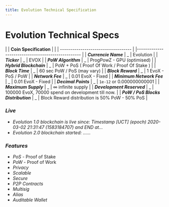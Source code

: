 ```yaml
---
title: Evolution Technical Specification
---
```

# Evolution Technical Specs

|                                     | **Coin Specification** |                                                   |
| ----------------------------------- |                        |-------------------------------------------------- |
| **_Currencie Name_**                |    _                   | Evolution                                         |
| **_Ticker_**                        |    _                   | EVOX                                              |
| **_PoW Algorithm_**                 |    _                   | ProgPowZ - GPU (optimised)                        |
| **_Hybrid Blockchain_**             |    _                   | PoW + PoS ( Proof Of Work / Proof Of Stake )                                        |
| **_Block Time_**                    |    _                   | 60 sec PoW / PoS (may vary)                       |
| **_Block Reward_**                  |    _                   | 1 EvoX - PoS / PoW                                |
| **_Network Fee_**                   |    _                   | 0.01 EvoX - Fixed                                 |
| **_Minimum Network Fee_**           |    _                   | 0.01 EvoX - Fixed                                 |
| **_Decimal Points_**                |    _                   | `1e-12` or 0.000000000001                         |
| **_Maximum Supply_**                |    _                   | ∞ infinite supply                                 |
| **_Development Reserved_**          |    _                   | 100000 EvoX, 70000 spend on development till now. |
| **_PoW / PoS Blocks Distribution_** |    _                   | Block Reward distribution is 50% PoW - 50% PoS    |

### **_Live_**

* _Evolution 1.0 blockchain is live since: Timestamp [UCT] (epoch) 2020-03-02 21:31:47 (1583184707) and END at..._
* _Evolution 2.0 blockchain started: ......_

### **_Features_**

- _PoS_ - Proof of Stake
- _PoW_ - Proof of Work
- _Privacy_
- _Scalable_
- _Secure_
- _P2P Contracts_
- _Multisig_
- _Alias_
- _Auditable Wallet_


<!--### **_Sender Privacy_**

* _Ring Signatures_
    * The ring size is 11 (10 decoys)
    * Private by default

* _Recipient Privacy_

    * Stealth Addresses
    * Assurance: _strong_   -->
